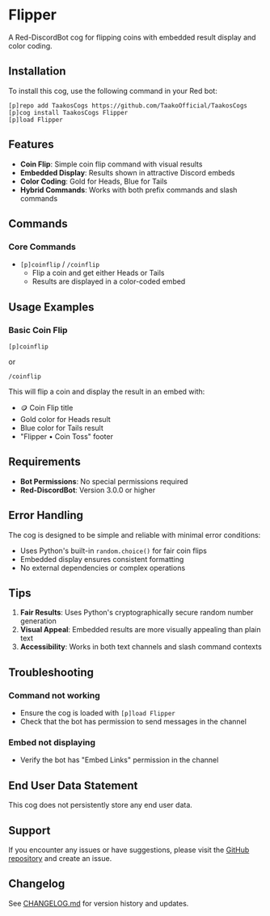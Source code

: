 # Flipper

A Red-DiscordBot cog for flipping coins with embedded result display and color coding.

## Installation

To install this cog, use the following command in your Red bot:

```
[p]repo add TaakosCogs https://github.com/TaakoOfficial/TaakosCogs
[p]cog install TaakosCogs Flipper
[p]load Flipper
```

## Features

- **Coin Flip**: Simple coin flip command with visual results
- **Embedded Display**: Results shown in attractive Discord embeds
- **Color Coding**: Gold for Heads, Blue for Tails
- **Hybrid Commands**: Works with both prefix commands and slash commands

## Commands

### Core Commands

- `[p]coinflip` / `/coinflip`
  - Flip a coin and get either Heads or Tails
  - Results are displayed in a color-coded embed

## Usage Examples

### Basic Coin Flip
```
[p]coinflip
```
or
```
/coinflip
```

This will flip a coin and display the result in an embed with:
- 🪙 Coin Flip title
- Gold color for Heads result
- Blue color for Tails result
- "Flipper • Coin Toss" footer

## Requirements

- **Bot Permissions**: No special permissions required
- **Red-DiscordBot**: Version 3.0.0 or higher

## Error Handling

The cog is designed to be simple and reliable with minimal error conditions:

- Uses Python's built-in `random.choice()` for fair coin flips
- Embedded display ensures consistent formatting
- No external dependencies or complex operations

## Tips

1. **Fair Results**: Uses Python's cryptographically secure random number generation
2. **Visual Appeal**: Embedded results are more visually appealing than plain text
3. **Accessibility**: Works in both text channels and slash command contexts

## Troubleshooting

### Command not working
- Ensure the cog is loaded with `[p]load Flipper`
- Check that the bot has permission to send messages in the channel

### Embed not displaying
- Verify the bot has "Embed Links" permission in the channel

## End User Data Statement

This cog does not persistently store any end user data.

## Support

If you encounter any issues or have suggestions, please visit the [GitHub repository](https://github.com/TaakoOfficial/TaakosCogs) and create an issue.

## Changelog

See [CHANGELOG.md](CHANGELOG.md) for version history and updates.